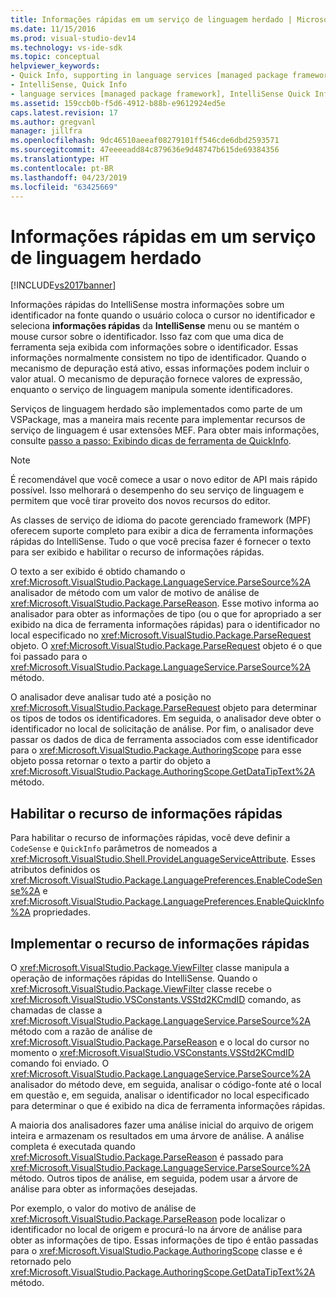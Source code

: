 ```yaml
---
title: Informações rápidas em um serviço de linguagem herdado | Microsoft Docs
ms.date: 11/15/2016
ms.prod: visual-studio-dev14
ms.technology: vs-ide-sdk
ms.topic: conceptual
helpviewer_keywords:
- Quick Info, supporting in language services [managed package framework]
- IntelliSense, Quick Info
- language services [managed package framework], IntelliSense Quick Info
ms.assetid: 159ccb0b-f5d6-4912-b88b-e9612924ed5e
caps.latest.revision: 17
ms.author: gregvanl
manager: jillfra
ms.openlocfilehash: 9dc46510aeeaf08279101ff546cde6dbd2593571
ms.sourcegitcommit: 47eeeeadd84c879636e9d48747b615de69384356
ms.translationtype: HT
ms.contentlocale: pt-BR
ms.lasthandoff: 04/23/2019
ms.locfileid: "63425669"
---
```

# <a name="quick-info-in-a-legacy-language-service"></a>Informações rápidas em um serviço de linguagem herdado
[!INCLUDE[vs2017banner](../../includes/vs2017banner.md)]

Informações rápidas do IntelliSense mostra informações sobre um identificador na fonte quando o usuário coloca o cursor no identificador e seleciona **informações rápidas** da **IntelliSense** menu ou se mantém o mouse cursor sobre o identificador. Isso faz com que uma dica de ferramenta seja exibida com informações sobre o identificador. Essas informações normalmente consistem no tipo de identificador. Quando o mecanismo de depuração está ativo, essas informações podem incluir o valor atual. O mecanismo de depuração fornece valores de expressão, enquanto o serviço de linguagem manipula somente identificadores.  
  
 Serviços de linguagem herdado são implementados como parte de um VSPackage, mas a maneira mais recente para implementar recursos de serviço de linguagem é usar extensões MEF. Para obter mais informações, consulte [passo a passo: Exibindo dicas de ferramenta de QuickInfo](../../extensibility/walkthrough-displaying-quickinfo-tooltips.md).  
  
> [!NOTE]
> É recomendável que você comece a usar o novo editor de API mais rápido possível. Isso melhorará o desempenho do seu serviço de linguagem e permitem que você tirar proveito dos novos recursos do editor.  
  
 As classes de serviço de idioma do pacote gerenciado framework (MPF) oferecem suporte completo para exibir a dica de ferramenta informações rápidas do IntelliSense. Tudo o que você precisa fazer é fornecer o texto para ser exibido e habilitar o recurso de informações rápidas.  
  
 O texto a ser exibido é obtido chamando o <xref:Microsoft.VisualStudio.Package.LanguageService.ParseSource%2A> analisador de método com um valor de motivo de análise de <xref:Microsoft.VisualStudio.Package.ParseReason>. Esse motivo informa ao analisador para obter as informações de tipo (ou o que for apropriado a ser exibido na dica de ferramenta informações rápidas) para o identificador no local especificado no <xref:Microsoft.VisualStudio.Package.ParseRequest> objeto. O <xref:Microsoft.VisualStudio.Package.ParseRequest> objeto é o que foi passado para o <xref:Microsoft.VisualStudio.Package.LanguageService.ParseSource%2A> método.  
  
 O analisador deve analisar tudo até a posição no <xref:Microsoft.VisualStudio.Package.ParseRequest> objeto para determinar os tipos de todos os identificadores. Em seguida, o analisador deve obter o identificador no local de solicitação de análise. Por fim, o analisador deve passar os dados de dica de ferramenta associados com esse identificador para o <xref:Microsoft.VisualStudio.Package.AuthoringScope> para esse objeto possa retornar o texto a partir do objeto a <xref:Microsoft.VisualStudio.Package.AuthoringScope.GetDataTipText%2A> método.  
  
## <a name="enabling-the-quick-info-feature"></a>Habilitar o recurso de informações rápidas  
 Para habilitar o recurso de informações rápidas, você deve definir a `CodeSense` e `QuickInfo` parâmetros de nomeados a <xref:Microsoft.VisualStudio.Shell.ProvideLanguageServiceAttribute>. Esses atributos definidos os <xref:Microsoft.VisualStudio.Package.LanguagePreferences.EnableCodeSense%2A> e <xref:Microsoft.VisualStudio.Package.LanguagePreferences.EnableQuickInfo%2A> propriedades.  
  
## <a name="implementing-the-quick-info-feature"></a>Implementar o recurso de informações rápidas  
 O <xref:Microsoft.VisualStudio.Package.ViewFilter> classe manipula a operação de informações rápidas do IntelliSense. Quando o <xref:Microsoft.VisualStudio.Package.ViewFilter> classe recebe o <xref:Microsoft.VisualStudio.VSConstants.VSStd2KCmdID> comando, as chamadas de classe a <xref:Microsoft.VisualStudio.Package.LanguageService.ParseSource%2A> método com a razão de análise de <xref:Microsoft.VisualStudio.Package.ParseReason> e o local do cursor no momento o <xref:Microsoft.VisualStudio.VSConstants.VSStd2KCmdID> comando foi enviado. O <xref:Microsoft.VisualStudio.Package.LanguageService.ParseSource%2A> analisador do método deve, em seguida, analisar o código-fonte até o local em questão e, em seguida, analisar o identificador no local especificado para determinar o que é exibido na dica de ferramenta informações rápidas.  
  
 A maioria dos analisadores fazer uma análise inicial do arquivo de origem inteira e armazenam os resultados em uma árvore de análise. A análise completa é executada quando <xref:Microsoft.VisualStudio.Package.ParseReason> é passado para <xref:Microsoft.VisualStudio.Package.LanguageService.ParseSource%2A> método. Outros tipos de análise, em seguida, podem usar a árvore de análise para obter as informações desejadas.  
  
 Por exemplo, o valor do motivo de análise de <xref:Microsoft.VisualStudio.Package.ParseReason> pode localizar o identificador no local de origem e procurá-lo na árvore de análise para obter as informações de tipo. Essas informações de tipo é então passadas para o <xref:Microsoft.VisualStudio.Package.AuthoringScope> classe e é retornado pelo <xref:Microsoft.VisualStudio.Package.AuthoringScope.GetDataTipText%2A> método.

